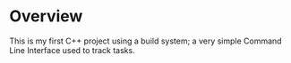 # Overview
This is my first C++ project using a build system; a very simple Command Line Interface used to track tasks.

